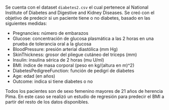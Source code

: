 Se cuenta con el dataset `diabetes2.csv` el cual pertenece al National Institute of Diabetes and Digestive and Kidney Diseases. Se creó con el objetivo de predecir si un paciente tiene o no diabetes, basado en las siguientes medidas:

- Pregnancies: número de embarazos
- Glucose: concentración de glucosa plasmática a las 2 horas en una prueba de tolerancia oral a la glucosa
- BloodPressure: presión arterial diastólica (mm Hg)
- SkinThickness: grosor del pliegue cutáneo del tríceps (mm)
- Insulin: insulina sérica de 2 horas (mu U/ml)
- BMI: índice de masa corporal (peso en kg/(altura en m)^2)
- DiabetesPedigreeFunction: función de pedigrí de diabetes
- Age: edad (en años)
- Outcome: indica si tiene diabetes o no

Todos los pacientes son de sexo femenino mayores de 21 años de herencia Pima. En este caso se realizó un estudio de regresión para predecir el BMI a partir del resto de los datos disponibles.